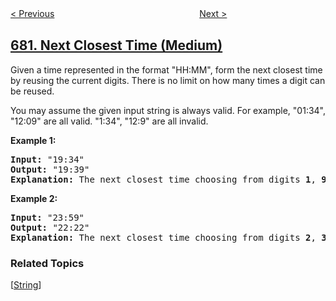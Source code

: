 <!--|This file generated by command(leetcode description); DO NOT EDIT.    |-->
<!--+----------------------------------------------------------------------+-->
<!--|@author    openset <openset.wang@gmail.com>                           |-->
<!--|@link      https://github.com/openset                                 |-->
<!--|@home      https://github.com/openset/leetcode                        |-->
<!--+----------------------------------------------------------------------+-->

[< Previous](https://github.com/openset/leetcode/tree/master/problems/valid-palindrome-ii "Valid Palindrome II")
　　　　　　　　　　　　　　　　
[Next >](https://github.com/openset/leetcode/tree/master/problems/baseball-game "Baseball Game")

## [681. Next Closest Time (Medium)](https://leetcode.com/problems/next-closest-time "最近时刻")

<p>Given a time represented in the format "HH:MM", form the next closest time by reusing the current digits. There is no limit on how many times a digit can be reused.</p>

<p>You may assume the given input string is always valid. For example, "01:34", "12:09" are all valid. "1:34", "12:9" are all invalid.</p>

<p><b>Example 1:</b>
<pre>
<b>Input:</b> "19:34"
<b>Output:</b> "19:39"
<b>Explanation:</b> The next closest time choosing from digits <b>1</b>, <b>9</b>, <b>3</b>, <b>4</b>, is <b>19:39</b>, which occurs 5 minutes later.  It is not <b>19:33</b>, because this occurs 23 hours and 59 minutes later.
</pre>
</p>

<p><b>Example 2:</b>
<pre>
<b>Input:</b> "23:59"
<b>Output:</b> "22:22"
<b>Explanation:</b> The next closest time choosing from digits <b>2</b>, <b>3</b>, <b>5</b>, <b>9</b>, is <b>22:22</b>. It may be assumed that the returned time is next day's time since it is smaller than the input time numerically.
</pre>
</p>

### Related Topics
  [[String](https://github.com/openset/leetcode/tree/master/tag/string/README.md)]
